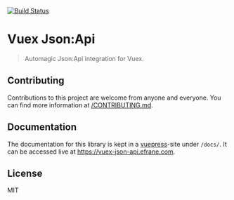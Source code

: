 [![Build Status](https://travis-ci.com/eFrane/vuex-json-api.svg?branch=master)](https://travis-ci.com/eFrane/vuex-json-api)

# Vuex Json:Api

> Automagic Json:Api integration for Vuex.

## Contributing

Contributions to this project are welcome from anyone and everyone.
You can find more information at [/CONTRIBUTING.md](/CONTRIBUTING.md).

## Documentation

The documentation for this library is kept in a
[vuepress](https://vuepress.vuejs.org)-site under `/docs/`. It can be
accessed live at https://vuex-json-api.efrane.com.

## License

MIT
